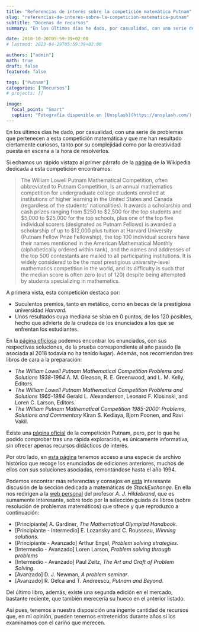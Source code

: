 ```yaml
---
title: "Referencias de interés sobre la competición matemática Putnam"
slug: "referencias-de-interes-sobre-la-competicion-matematica-putnam"
subtitle: "Docenas de recursos"
summary: "En los últimos días he dado, por casualidad, con una serie de problemas que pertenecen a esta competición matemática y que me han resultado ciertamente curiosos, tanto por su complejidad como por la creatividad puesta en escena a la hora de resolverlos."

date: 2018-10-20T05:59:39+02:00
# lastmod: 2023-04-29T05:59:39+02:00

authors: ["admin"]
math: true
draft: false
featured: false

tags: ["Putnam"]
categories: ["Recursos"]
# projects: []

image:
  focal_point: "Smart"
  caption: "Fotografía disponible en [Unsplash](https://unsplash.com/)."
---
```


En los últimos días he dado, por casualidad, con una serie de problemas que pertenecen a esta competición matemática y que me han resultado ciertamente curiosos, tanto por su complejidad como por la creatividad puesta en escena a la hora de resolverlos. 

Si echamos un rápido vistazo al primer párrafo de la [página](https://en.wikipedia.org/wiki/William_Lowell_Putnam_Mathematical_Competition) de la Wikipedia dedicada a esta competición encontramos:

> The William Lowell Putnam Mathematical Competition, often abbreviated to Putnam Competition, is an annual mathematics competition for undergraduate college students enrolled at institutions of higher learning in the United States and Canada (regardless of the students' nationalities). It awards a scholarship and cash prizes ranging from $250 to $2,500 for the top students and $5,000 to $25,000 for the top schools, plus one of the top five individual scorers (designated as Putnam Fellows) is awarded a scholarship of up to $12,000 plus tuition at Harvard University (Putnam Fellow Prize Fellowship), the top 100 individual scorers have their names mentioned in the American Mathematical Monthly (alphabetically ordered within rank), and the names and addresses of the top 500 contestants are mailed to all participating institutions. It is widely considered to be the most prestigious university-level mathematics competition in the world, and its difficulty is such that the median score is often zero (out of 120) despite being attempted by students specializing in mathematics.

A primera vista, esta competición destaca por:

- Suculentos premios, tanto en metálico, como en becas de la prestigiosa universidad *Harvard*.
- Unos resultados cuya mediana se sitúa en $0$ puntos, de los $120$ posibles, hecho que advierte de la crudeza de los enunciados a los que se enfrentan los estudiantes.

En la [página oficiosa](https://www.maa.org/math-competitions/putnam-competition) podemos encontrar los enunciados, con sus respectivas soluciones, de la prueba correspondiente al año pasado (la asociada al 2018 todavía no ha tenido lugar). Además, nos recomiendan tres libros de cara a la preparación:

- *The William Lowell Putnam Mathematical Competition Problems and Solutions 1938-1964* A. M. Gleason, R. E. Greenwood, and L. M. Kelly, Editors.
- *The William Lowell Putnam Mathematical Competition Problems and Solutions 1965-1984* Gerald L. Alexanderson, Leonard F. Klosinski, and Loren C. Larson, Editors.
- *The William Putnam Mathematical Competition 1985-2000: Problems, Solutions and Commentary* Kiran S. Kedlaya, Bjorn Poonen, and Ravi Vakil.

Existe una [página oficial](http://math.scu.edu/putnam/) de la competición Putnam, pero, por lo que he podido comprobar tras una rápida exploración, es únicamente informativa, sin ofrecer apenas recursos didácticos de interés.

Por otro lado, en [esta página](https://kskedlaya.org/putnam-archive/) tenemos acceso a una especie de archivo histórico que recoge los enunciados de ediciones anteriores, muchos de ellos con sus soluciones asociadas, remontándose hasta el año 1994.

Podemos encontrar más referencias y consejos en [esta](https://math.stackexchange.com/questions/1170456/books-preparatory-for-putnam-exam) interesante discusión de la sección dedicada a matemáticas de *StackExchange*. En ella nos redirigen a la [web personal](https://faculty.math.illinois.edu/~hildebr/putnam/resources.html) del profesor *A. J. Hildebrand*, que es sumamente interesante, sobre todo por la selección guiada de libros (sobre resolución de problemas matemáticos) que ofrece y que reproduzco a continuación:

- [Principiante] A. Gardiner, *The Mathematical Olympiad Handbook*.
- [Principiante - Intermedio] E. Lozansky and C. Rousseau, *Winning solutions*.
- [Principiante - Avanzado] Arthur Engel, *Problem solving strategies*.
- [Intermedio - Avanzado] Loren Larson, *Problem solving through problems*
- [Intermedio - Avanzado] Paul Zeitz, *The Art and Craft of Problem Solving*.
- [Avanzado] D. J. Newman, *A problem seminar*.
- [Avanzado] R. Gelca and T. Andreescu, *Putnam and Beyond*.

Del último libro, además, existe una segunda edición en el mercado, bastante reciente, que también merecería su hueco en el anterior listado.

Así pues, tenemos a nuestra disposición una ingente cantidad de recursos que, en mi opinión, pueden tenernos entretenidos durante años si los examinamos con el cariño que merecen.
